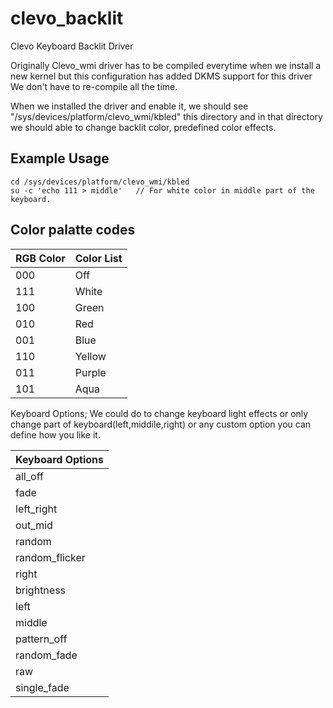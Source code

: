 clevo_backlit
=============

Clevo Keyboard Backlit Driver 

Originally Clevo_wmi driver has to be compiled everytime when we install a new kernel but this configuration has added DKMS support for this driver We don't have to re-compile all the time.

When we installed the driver and enable it, we should see "/sys/devices/platform/clevo_wmi/kbled" this directory and in that directory we should able to change backlit color, predefined color effects.  

## Example Usage


	cd /sys/devices/platform/clevo_wmi/kbled
	su -c 'echo 111 > middle'   // For white color in middle part of the keyboard.

## Color palatte codes

|  RGB Color	| Color List	|
| ------------- | ------------- |
|000  		|Off		|
|111  		|White		|
|100  		|Green		|
|010  		|Red		|
|001  		|Blue		|
|110  		|Yellow		|
|011  		|Purple		|
|101  		|Aqua		|


Keyboard Options;  We could do to change keyboard light effects or only change part of keyboard(left,middile,right) or any custom option you can define how you like it.

|Keyboard Options|
| ------------ | 
|all_off       |     
|fade  	       |
|left_right    |  
|out_mid       |
|random        |
|random_flicker|  
|right 	       |
|brightness    |  
|left  	       |
|middle        | 
|pattern_off   |  
|random_fade   |  
|raw           |     
|single_fade   |



